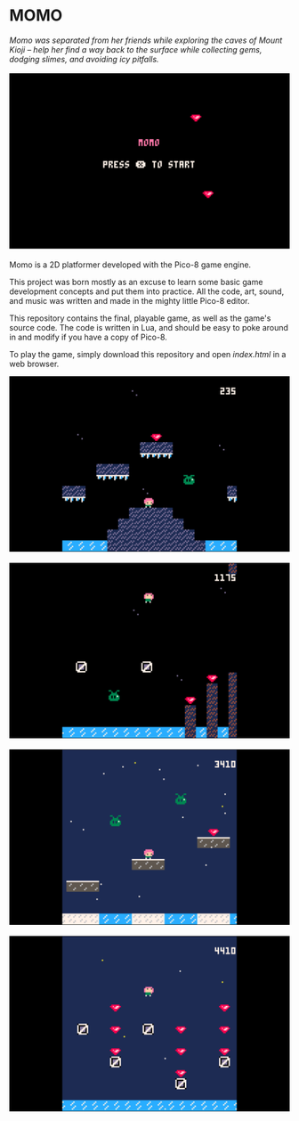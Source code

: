 # MOMO
<i>Momo was separated from her friends while exploring the caves of Mount Kioji – help her find a way back to the surface while collecting gems, dodging slimes, and avoiding icy pitfalls.</i>
<br/>
<br/>
![Screenshot-0](images/screen-0.png)
<br />
<br />
Momo is a 2D platformer developed with the Pico-8 game engine.

This project was born mostly as an excuse to learn some basic game development concepts and put them into practice. All the code, art, sound, and music was written and made in the mighty little Pico-8 editor.

This repository contains the final, playable game, as well as the game's source code. The code is written in Lua, and should be easy to poke around in and modify if you have a copy of Pico-8.

To play the game, simply download this repository and open <i>index.html</i> in a web browser.

![Screenshot-1](images/screen-1.png)
<br />
<br />
![Screenshot-2](images/screen-2.png)
<br />
<br />
![Screenshot-3](images/screen-3.png)
<br />
<br />
![Screenshot-4](images/screen-4.png)